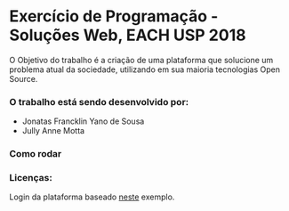 # Exercício de Programação - Soluções Web, EACH USP 2018

O Objetivo do trabalho é a criação de uma plataforma que solucione um problema atual da sociedade, utilizando em sua maioria tecnologias Open Source.

### O trabalho está sendo desenvolvido por: 
* Jonatas Francklin Yano de Sousa
* Jully Anne Motta 

### Como rodar

### Licenças:
Login da plataforma baseado [neste](http://jasonwatmore.com/post/2017/02/22/mean-with-angular-2-user-registration-and-login-example-tutorial) exemplo.
